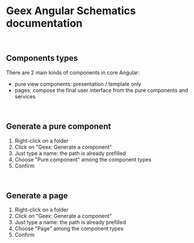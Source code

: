 # Geex Angular Schematics documentation

<br>

## Components types

There are 2 main kinds of components in core Angular:
- pure view components: presentation / template only
- pages: compose the final user interface from the pure components and services

<br>

## Generate a pure component

1. Right-click on a folder
2. Click on "Geex: Generate a component"
3. Just type a name: the path is already prefilled
4. Choose "Pure component" among the component types
5. Confirm

<br>

## Generate a page

1. Right-click on a folder
2. Click on "Geex: Generate a component"
3. Just type a name: the path is already prefilled
4. Choose "Page" among the component types
5. Confirm

<br>
